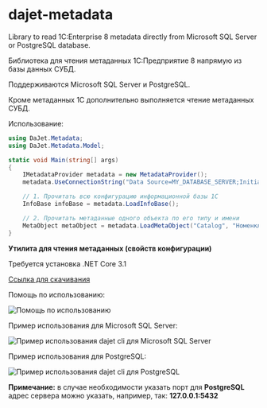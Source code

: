 # dajet-metadata

Library to read 1C:Enterprise 8 metadata directly from Microsoft SQL Server or PostgreSQL database.

Библиотека для чтения метаданных 1С:Предприятие 8 напрямую из базы данных СУБД.

Поддерживаются Microsoft SQL Server и PostgreSQL.

Кроме метаданных 1С дополнительно выполняется чтение метаданных СУБД.

Использование:
```C#
using DaJet.Metadata;
using DaJet.Metadata.Model;

static void Main(string[] args)
{
    IMetadataProvider metadata = new MetadataProvider();
    metadata.UseConnectionString("Data Source=MY_DATABASE_SERVER;Initial Catalog=MY_1C_DATABASE;Integrated Security=True");

    // 1. Прочитать всю конфигурацию информационной базы 1С
    InfoBase infoBase = metadata.LoadInfoBase();

    // 2. Прочитать метаданные одного объекта по его типу и имени
    MetaObject metaObject = metadata.LoadMetaObject("Catalog", "Номенклатура");
}
```

**Утилита для чтения метаданных (свойств конфигурации)**

Требуется установка .NET Core 3.1

[Ссылка для скачивания](https://github.com/zhichkin/dajet-metadata/releases/)

Помощь по использованию:

![Помощь по использованию](https://github.com/zhichkin/dajet-metadata/blob/main/doc/dajet-help.png)

Пример использования для Microsoft SQL Server:

![Пример использования dajet cli для Microsoft SQL Server](https://github.com/zhichkin/dajet-metadata/blob/main/doc/dajet-usage-ms.png)

Пример использования для PostgreSQL:

![Пример использования dajet cli для PostgreSQL](https://github.com/zhichkin/dajet-metadata/blob/main/doc/dajet-usage-pg.png)

**Примечание:** в случае необходимости указать порт для **PostgreSQL** адрес сервера можно указать, например, так: **127.0.0.1:5432**